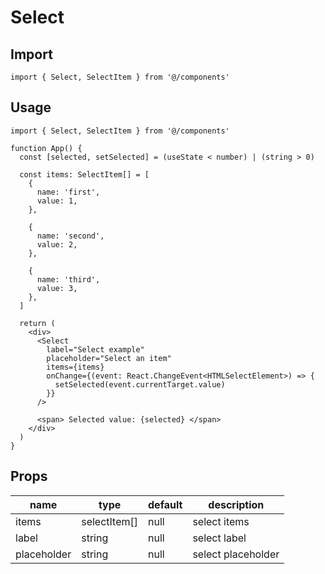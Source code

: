 # Select

## Import

```tsx
import { Select, SelectItem } from '@/components'
```

## Usage

```tsx
import { Select, SelectItem } from '@/components'

function App() {
  const [selected, setSelected] = (useState < number) | (string > 0)

  const items: SelectItem[] = [
    {
      name: 'first',
      value: 1,
    },

    {
      name: 'second',
      value: 2,
    },

    {
      name: 'third',
      value: 3,
    },
  ]

  return (
    <div>
      <Select
        label="Select example"
        placeholder="Select an item"
        items={items}
        onChange={(event: React.ChangeEvent<HTMLSelectElement>) => {
          setSelected(event.currentTarget.value)
        }}
      />

      <span> Selected value: {selected} </span>
    </div>
  )
}
```

## Props

| name        | type         | default | description        |
| ----------- | ------------ | ------- | ------------------ |
| items       | selectItem[] | null    | select items       |
| label       | string       | null    | select label       |
| placeholder | string       | null    | select placeholder |
